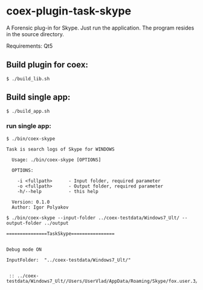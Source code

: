 # coex-plugin-task-skype
A Forensic plug-in for Skype. Just run the application. The program resides in the source directory.

Requirements: Qt5

## Build plugin for coex:
	
	$ ./build_lib.sh

## Build single app:

	$ ./build_app.sh
	
### run single app:

	$ ./bin/coex-skype 

	Task is search logs of Skype for WINDOWS

	  Usage: ./bin/coex-skype [OPTIONS] 

	  OPTIONS:

		-i <fullpath>      - Input folder, required parameter
		-o <fullpath>      - Output folder, required parameter
		-h/--help          - this help
	  
	  Version: 0.1.0
	  Author: Igor Polyakov

	$ ./bin/coex-skype --input-folder ../coex-testdata/Windows7_Ult/ --output-folder ../output 

	===============TaskSkype================


	Debug mode ON

	InputFolder:  "../coex-testdata/Windows7_Ult/" 


	 :: ../coex-testdata/Windows7_Ult//Users/UserVlad/AppData/Roaming/Skype/fox.user.3/main.dbConnected!
